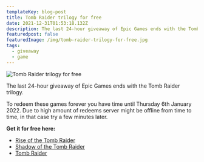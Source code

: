 ```yaml
---
templateKey: blog-post
title: Tomb Raider trilogy for free
date: 2021-12-31T01:53:18.132Z
description: The last 24-hour giveaway of Epic Games ends with the Tomb Raider trilogy
featuredpost: false
featuredImage: /img/tomb-raider-trilogy-for-free.jpg
tags:
  - giveaway
  - game
---
```


![Tomb Raider trilogy for free](/img/tomb-raider-trilogy-for-free.jpg)

The last 24-hour giveaway of Epic Games ends with the Tomb Raider trilogy.

To redeem these games forever you have time until Thursday 6th January 2022. Due to high amount of redeems server might be offline from time to time, in that case try a few minutes later.

**Get it for free here:**

- [Rise of the Tomb Raider](https://www.epicgames.com/store/en-US/p/rise-of-the-tomb-raider)
- [Shadow of the Tomb Raider](https://www.epicgames.com/store/en-US/p/shadow-of-the-tomb-raider)
- [Tomb Raider](https://www.epicgames.com/store/en-US/p/tomb-raider)
